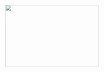 <img src="![fronter](https://github.com/user-attachments/assets/e6bfa36b-cedf-4e83-8e31-04f706358827)
" width="300" height="200">



<!--
**EstebanLU-lab/EstebanLU-lab** is a ✨ _special_ ✨ repository because its `README.md` (this file) appears on your GitHub profile.

Ingeniero mecánico con habilidades de programación en Phyton y SQL, así como 
creación de dashboard, orientado al análisis de datos para impulsar o resolver 
problemáticas relacionados con toma de decisiones, visualización y pruebas de 
mercado. En búsqueda de crecimiento profesional y desarrollo de nuevas habilidades 
profesionales.
-->
